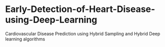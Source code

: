 # Early-Detection-of-Heart-Disease-using-Deep-Learning
Cardiovascular Disease Prediction using Hybrid Sampling and Hybrid Deep learning algorithms
